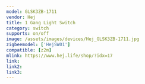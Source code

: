 ```yaml
---
model: GLSK3ZB-1711
vendor: Hej
title: 1 Gang Light Switch
category: switch
supports: on/off
image: /assets/images/devices/Hej_GLSK3ZB-1711.jpg
zigbeemodel: ['HejSW01']
compatible: [z2m]
mlink: https://www.hej.life/shop/?idx=17
link: 
link2: 
link3: 
---
```


